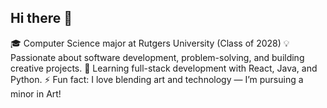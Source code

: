 ## Hi there 👋
🎓 Computer Science major at Rutgers University (Class of 2028)
💡 Passionate about software development, problem-solving, and building creative projects.
🌱 Learning full-stack development with React, Java, and Python.
⚡ Fun fact: I love blending art and technology — I’m pursuing a minor in Art!
<!--
**KBhalodia/KBhalodia** is a ✨ _special_ ✨ repository because its `README.md` (this file) appears on your GitHub profile.

Here are some ideas to get you started:

- 🔭 I’m currently working on ...
- 🌱 I’m currently learning ...
- 👯 I’m looking to collaborate on ...
- 🤔 I’m looking for help with ...
- 💬 Ask me about ...
- 📫 How to reach me: ...
- 😄 Pronouns: ...
- ⚡ Fun fact: ...
-->
